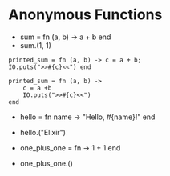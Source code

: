 # Anonymous Functions

- sum = fn (a, b) -> a + b end
- sum.(1, 1)

```
printed_sum = fn (a, b) -> c = a + b;
IO.puts(">>#{c}<<") end

printed_sum = fn (a, b) ->
    c = a +b
    IO.puts(">>#{c}<<")
end
```

- hello = fn name -> "Hello, #{name}!" end
- hello.("Elixir")

- one_plus_one = fn -> 1 + 1 end
- one_plus_one.()


